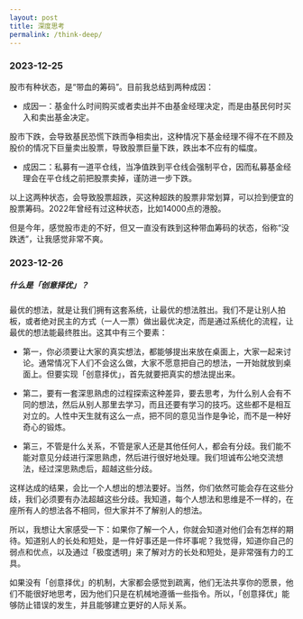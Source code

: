 ```yaml
---
layout: post
title: 深度思考
permalink: /think-deep/
---
```




### 2023-12-25

股市有种状态，是“带血的筹码”。目前我总结到两种成因：

- 成因一：基金什么时间购买或者卖出并不由基金经理决定，而是由基民何时买入和卖出基金决定。

股市下跌，会导致基民恐慌下跌而争相卖出，这种情况下基金经理不得不在不顾及股价的情况下巨量卖出股票，导致股票巨量下跌，跌出本不应有的幅度。

- 成因二：私募有一道平仓线，当净值跌到平仓线会强制平仓，因而私募基金经理会在平仓线之前把股票卖掉，谨防进一步下跌。

以上这两种状态，会导致股票超跌，买这种超跌的股票非常划算，可以捡到便宜的股票筹码。2022年曾经有过这种状态，比如14000点的港股。

但是今年，感觉股市走的不好，但又一直没有跌到这种带血筹码的状态，俗称“没跌透”，让我感觉非常不爽。

### 2023-12-26

##### 什么是「创意择优」？

最优的想法，就是让我们拥有这套系统，让最优的想法胜出。我们不是让别人拍板，或者绝对民主的方式（一人一票）做出最优决定，而是通过系统化的流程，让最优的想法能最终胜出。这其中有三个要素：

- 第一，你必须要让大家的真实想法，都能够提出来放在桌面上，大家一起来讨论。通常情况下人们不会这么做，大家不愿意把自己的想法，一开始就放到桌面上。但要实现「创意择优」，首先就要把真实的想法提出来。

- 第二，要有一套深思熟虑的过程探索这种差异，要去思考，为什么别人会有不同的想法，然后从别人那里去学习，而且还要有学习的技巧。这些都不是相互对立的。人性中天生就有这么一点，把不同的意见当作是争论，而不是一种好奇心的锻炼。

- 第三，不管是什么关系，不管是家人还是其他任何人，都会有分歧。我们能不能对意见分歧进行深思熟虑，然后进行很好地处理。我们坦诚布公地交流想法，经过深思熟虑后，超越这些分歧。

这样达成的结果，会比一个人想出的想法要好。当然，你们依然可能会存在这些分歧，我们必须要有办法超越这些分歧。我知道，每个人想法和思维是不一样的，在座所有人的想法各不相同，但大家并不了解别人的想法。

所以，我想让大家感受一下：如果你了解一个人，你就会知道对他们会有怎样的期待。知道别人的长处和短处，是一件好事还是一件坏事呢？我觉得，知道你自己的弱点和优点，以及通过「极度透明」来了解对方的长处和短处，是非常强有力的工具。

如果没有「创意择优」的机制，大家都会感觉到疏离，他们无法共享你的愿景，他们不能很好地思考，因为他们只是在机械地遵循一些指令。所以，「创意择优」能够防止错误的发生，并且能够建立更好的人际关系。